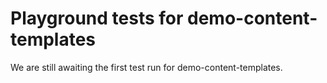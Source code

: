 # Playground tests for demo-content-templates
We are still awaiting the first test run for demo-content-templates.
